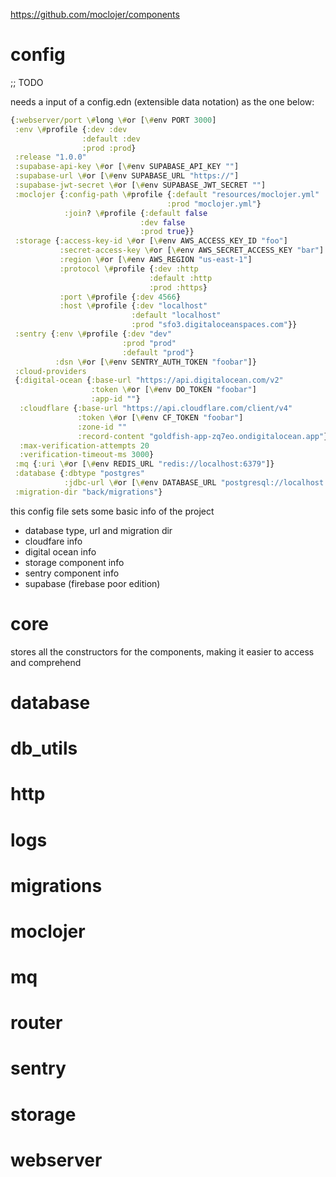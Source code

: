 https://github.com/moclojer/components

# config

;; TODO

needs a input of a config.edn (extensible data notation) as the one below:

```Clojure
{:webserver/port \#long \#or [\#env PORT 3000]
 :env \#profile {:dev :dev
                :default :dev
                :prod :prod}
 :release "1.0.0"
 :supabase-api-key \#or [\#env SUPABASE_API_KEY ""]
 :supabase-url \#or [\#env SUPABASE_URL "https://"]
 :supabase-jwt-secret \#or [\#env SUPABASE_JWT_SECRET ""]
 :moclojer {:config-path \#profile {:default "resources/moclojer.yml"
                                   :prod "moclojer.yml"}
            :join? \#profile {:default false
                             :dev false
                             :prod true}}
 :storage {:access-key-id \#or [\#env AWS_ACCESS_KEY_ID "foo"]
           :secret-access-key \#or [\#env AWS_SECRET_ACCESS_KEY "bar"]
           :region \#or [\#env AWS_REGION "us-east-1"]
           :protocol \#profile {:dev :http
                               :default :http
                               :prod :https}
           :port \#profile {:dev 4566}
           :host \#profile {:dev "localhost"
                           :default "localhost"
                           :prod "sfo3.digitaloceanspaces.com"}}
 :sentry {:env \#profile {:dev "dev"
                         :prod "prod"
                         :default "prod"}
          :dsn \#or [\#env SENTRY_AUTH_TOKEN "foobar"]}
 :cloud-providers
 {:digital-ocean {:base-url "https://api.digitalocean.com/v2"
                  :token \#or [\#env DO_TOKEN "foobar"]
                  :app-id ""}
  :cloudflare {:base-url "https://api.cloudflare.com/client/v4"
               :token \#or [\#env CF_TOKEN "foobar"]
               :zone-id ""
               :record-content "goldfish-app-zq7eo.ondigitalocean.app"}
  :max-verification-attempts 20
  :verification-timeout-ms 3000}
 :mq {:uri \#or [\#env REDIS_URL "redis://localhost:6379"]}
 :database {:dbtype "postgres"
            :jdbc-url \#or [\#env DATABASE_URL "postgresql://localhost:5432/postgres?user=postgres&password=postgres"]}
 :migration-dir "back/migrations"}
```

this config file sets some basic info of the project

- database type, url and migration dir
- cloudfare info
- digital ocean info
- storage component info
- sentry component info
- supabase (firebase poor edition)

# core

stores all the constructors for the components, making it easier to access and comprehend

# database

# db_utils

# http

# logs

# migrations

# moclojer

# mq

# router

# sentry

# storage

# webserver